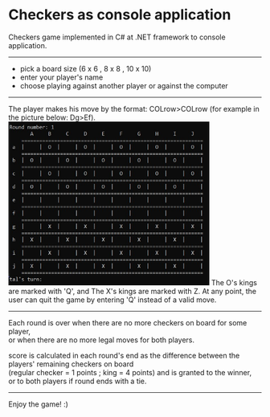 # Checkers as console application

Checkers game implemented in C# at .NET framework to console application.

-----

- pick a board size (6 x 6 , 8 x 8 , 10 x 10)
- enter your player's name
- choose playing against another player or against the computer

-----

The player makes his move by the format: COLrow>COLrow (for example in the picture below: Dg>Ef).
<img src="Damka console screenshot.jpg" width=400>
The O's kings are marked with 'Q', and The X's kings are marked with Z.
At any point, the user can quit the game by entering 'Q' instead of a valid move.

-----

Each round is over when there are no more checkers on board for some player,\
or when there are no more legal moves for both players.

score is calculated in each round's end as the difference between the players' remaining checkers on board\
(regular checker = 1 points ; king = 4 points) and is granted to the winner,\
or to both players if round ends with a tie.

-----

Enjoy the game! :)
